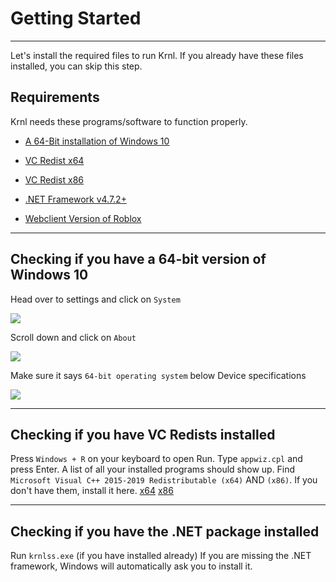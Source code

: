 # Getting Started
---

Let's install the required files to run Krnl.
If you already have these files installed, you can skip this step.

## Requirements

Krnl needs these programs/software to function properly.

*   [A 64-Bit installation of Windows 10](https://www.microsoft.com/en-us/software-download/windows10)

*   [VC Redist x64](https://aka.ms/vs/16/release/vc_redist.x64.exe)

*   [VC Redist x86](https://aka.ms/vs/16/release/vc_redist.x86.exe)

*   [.NET Framework v4.7.2+](https://dotnet.microsoft.com/download/dotnet-framework/thank-you/net472-web-installer)

*   [Webclient Version of Roblox](https://www.roblox.com/download)

***

## Checking if you have a 64-bit version of Windows 10

Head over to settings and click on `System`

![](https://i.imgur.com/cOcSv2L.png)

Scroll down and click on `About`

![](https://i.imgur.com/gfhjRAN.png)

Make sure it says `64-bit operating system` below Device specifications

![](https://i.imgur.com/nT2phyp.png)

***

## Checking if you have VC Redists installed

Press `Windows + R` on your keyboard to open Run. Type `appwiz.cpl` and press Enter.
A list of all your installed programs should show up.
Find `Microsoft Visual C++ 2015-2019 Redistributable (x64)` AND `(x86)`.
If you don't have them, install it here. [x64](https://aka.ms/vs/16/release/vc_redist.x64.exe) [x86](https://aka.ms/vs/16/release/vc_redist.x86.exe)

***

## Checking if you have the .NET package installed

Run `krnlss.exe` (if you have installed already)
If you are missing the .NET framework, Windows will automatically ask you to install it.
